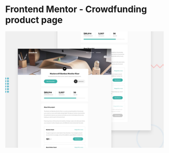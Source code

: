 # Frontend Mentor - Crowdfunding product page

![Design preview for the Crowdfunding product page coding challenge](./public/images/desktop-preview.jpg)
